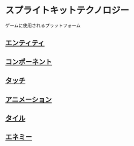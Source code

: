 # スプライトキットテクノロジー

ゲームに使用されるプラットフォーム

## [エンティティ](https://github.com/ghsumiyasu/Swift/blob/main/README-SpriteKit-Entidade-jp.md)
## [コンポーネント](https://github.com/ghsumiyasu/Swift/blob/main/README-SpriteKit-Componente-jp.md)
## [タッチ](https://github.com/ghsumiyasu/Swift/blob/main/README-SpriteKit-TocarTela-jp.md)
## [アニメーション](https://github.com/ghsumiyasu/Swift/blob/main/README-SpriteKit-Animacao-jp.md)
## [タイル](https://github.com/ghsumiyasu/Swift/blob/main/README-SpriteKit-Tile-jp.md)
## [エネミー](https://github.com/ghsumiyasu/Swift/blob/main/README-SpriteKit-Inimigo-jp.md)